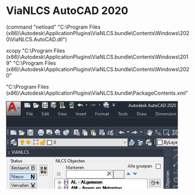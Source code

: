 # ViaNLCS AutoCAD 2020

(command "netload" "C:\\Program Files (x86)\\Autodesk\\ApplicationPlugins\\ViaNLCS.bundle\\Contents\\Windows\\2020\\ViaNLCS.AutoCAD.dll")

xcopy "C:\Program Files (x86)\Autodesk\ApplicationPlugins\ViaNLCS.bundle\Contents\Windows\2019" "C:\Program Files (x86)\Autodesk\ApplicationPlugins\ViaNLCS.bundle\Contents\Windows\2020"

"C:\Program Files (x86)\Autodesk\ApplicationPlugins\ViaNLCS.bundle\PackageContents.xml"

![Screenshot](https://github.com/ErwinMeulman/ViaNLCS/blob/master/ViaNLCS.png?raw=true)
